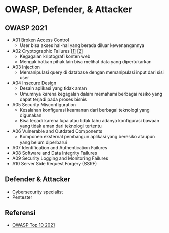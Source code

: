 # OWASP, Defender, & Attacker

## OWASP 2021
- A01 Broken Access Control
  - User bisa akses hal-hal yang berada diluar kewenangannya
- A02 Cryptographic Failures [\[1\]](https://crashtest-security.com/owasp-cryptographic-failures/) [\[2\]](https://www.cloudflare.com/learning/ssl/why-use-https/)
  - Kegagalan kriptografi konten web
  - Mengakibatkan pihak lain bisa melihat data yang dipertukarkan
- A03 Injection
  - Memanipulasi query di database dengan memanipulasi input dari sisi user
- A04 Insecure Design
  - Desain aplikasi yang tidak aman
  - Umumnya karena kegagalan dalam memahami berbagai resiko yang dapat terjadi pada proses bisnis
- A05 Security Misconfiguration
  - Kesalahan konfigurasi keamanan dari berbagai teknologi yang digunakan
  - Bisa terjadi karena lupa atau tidak tahu adanya konfigurasi bawaan yang tidak aman dari teknologi tertentu
- A06 Vulnerable and Outdated Components
  - Komponen eksternal pembangun aplikasi yang beresiko ataupun yang belum diperbarui
- A07 Identification and Authentication Failures
- A08 Software and Data Integrity Failures
- A09 Security Logging and Monitoring Failures
- A10 Server Side Request Forgery (SSRF)

## Defender & Attacker
- Cybersecurity specialist
- Pentester

## Referensi
- [OWASP Top 10 2021](https://owasp.org/Top10/)
